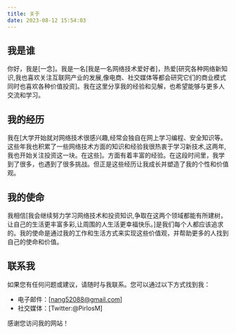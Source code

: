 ```yaml
---
title: 关于
date: 2023-08-12 15:54:03
---
```


## 我是谁

你好，我是[一念]。我是一名[我是一名网络技术爱好者]，热爱[研究各种网络新知识,我也喜欢关注互联网产业的发展,像电商、社交媒体等都会研究它们的商业模式同时也喜欢各种价值投资]。我在这里分享我的经验和见解，也希望能够与更多人交流和学习。

## 我的经历

我在[大学开始就对网络技术很感兴趣,经常会独自在网上学习编程、安全知识等。这些年我也积累了一些网络技术方面的知识和经验我很热衷于学习新技术,这两年,我也开始关注投资这一块。在这些]。方面有着丰富的经验。在这段时间里，我学到了很多，也遇到了很多挑战。但正是这些经历让我成长并塑造了我的个性和价值观。

## 我的使命

我相信[我会继续努力学习网络技术和投资知识,争取在这两个领域都能有所建树，让自己的生活更丰富多彩,让周围的人生活更幸福快乐。]是我们每个人都应该追求的。我的使命是通过我的工作和生活方式来实现这些价值观，并帮助更多的人找到自己的使命和价值。

## 联系我

如果您有任何问题或建议，请随时与我联系。您可以通过以下方式找到我：

- 电子邮件：[nang52088@gmail.com]
- 社交媒体：[Twitter:@PirlosM]

感谢您访问我的网站！
